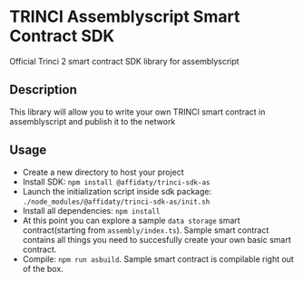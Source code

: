 # TRINCI Assemblyscript Smart Contract SDK

Official Trinci 2 smart contract SDK library for assemblyscript

## Description

This library will allow you to write your own TRINCI smart contract in assemblyscript and publish it to the network

## Usage

- Create a new directory to host your project
- Install SDK: `npm install @affidaty/trinci-sdk-as`
- Launch the initialization script inside sdk package: `./node_modules/@affidaty/trinci-sdk-as/init.sh`
- Install all dependencies: `npm install`
- At this point you can explore a sample `data storage` smart contract(starting from `assembly/index.ts`). Sample smart contract contains all things you need to succesfully create your own basic smart contract.
- Compile: `npm run asbuild`. Sample smart contract is compilable right out of the box.
